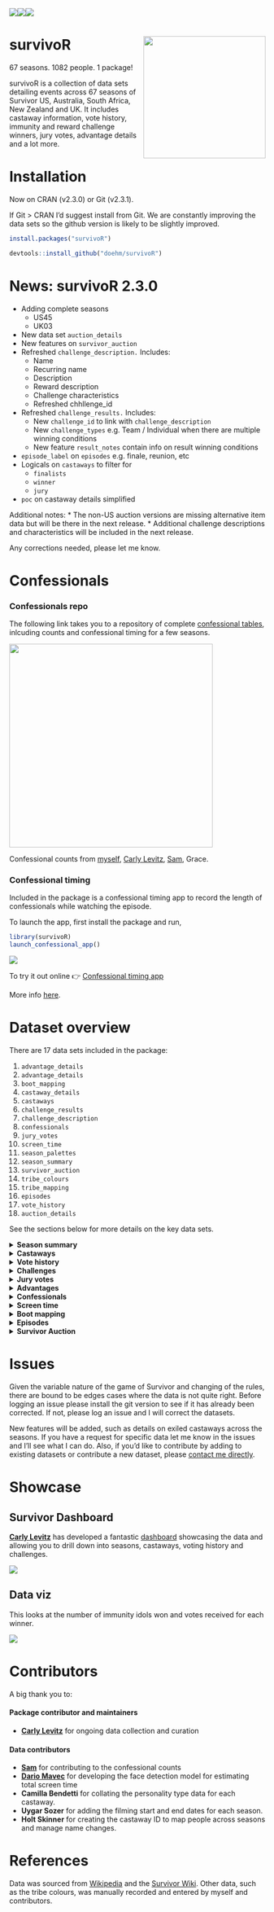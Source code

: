 
<img src='https://cranlogs.r-pkg.org/badges/survivoR'/><img src='https://cranlogs.r-pkg.org/badges/grand-total/survivoR'/><img src='https://www.r-pkg.org/badges/version/survivoR'/>

# survivoR <img src='dev/images/hex-flame-final.png' align="right" height="240" />

67 seasons. 1082 people. 1 package!

survivoR is a collection of data sets detailing events across 67 seasons
of Survivor US, Australia, South Africa, New Zealand and UK. It includes
castaway information, vote history, immunity and reward challenge
winners, jury votes, advantage details and a lot more.

# Installation

Now on CRAN (v2.3.0) or Git (v2.3.1).

If Git \> CRAN I’d suggest install from Git. We are constantly improving
the data sets so the github version is likely to be slightly improved.

``` r
install.packages("survivoR")
```

``` r
devtools::install_github("doehm/survivoR")
```

# News: survivoR 2.3.0

- Adding complete seasons
  - US45
  - UK03
- New data set `auction_details`
- New features on `survivor_auction`
- Refreshed `challenge_description.` Includes:
  - Name
  - Recurring name
  - Description
  - Reward description
  - Challenge characteristics
  - Refreshed chhllenge_id
- Refreshed `challenge_results.` Includes:
  - New `challenge_id` to link with `challenge_description`
  - New `challenge_types` e.g. Team / Individual when there are multiple
    winning conditions
  - New feature `result_notes` contain info on result winning conditions
- `episode_label` on `episodes` e.g. finale, reunion, etc
- Logicals on `castaways` to filter for
  - `finalists`
  - `winner`
  - `jury`
- `poc` on castaway details simplified

Additional notes: \* The non-US auction versions are missing alternative
item data but will be there in the next release. \* Additional challenge
descriptions and characteristics will be included in the next release.

Any corrections needed, please let me know.

# Confessionals

### Confessionals repo

The following link takes you to a repository of complete
<a href='http://gradientdescending.com/survivor/tables/confessionals.html'>confessional
tables</a>, inlcuding counts and confessional timing for a few seasons.

<a href='http://gradientdescending.com/survivor/tables/confessionals.html'><img src='http://gradientdescending.com/survivor/tables/confessionals/US/43/confessionals.png' align = 'center' height='400' width='auto'></a>

Confessional counts from [myself](https://twitter.com/danoehm), [Carly
Levitz](https://twitter.com/carlylevitz),
[Sam](https://twitter.com/survivorfansam), Grace.

### Confessional timing

Included in the package is a confessional timing app to record the
length of confessionals while watching the episode.

To launch the app, first install the package and run,

``` r
library(survivoR)
launch_confessional_app()
```

<a href='https://github.com/doehm/survivoR/tree/master/inst'><img src='dev/images/conf-app-gif.gif'></a>

To try it out online 👉 [Confessional timing
app](https://danieloehm.shinyapps.io/survivorDash/)

More info [here](https://github.com/doehm/survivoR/tree/master/inst).

# Dataset overview

There are 17 data sets included in the package:

1.  `advantage_details`
2.  `advantage_details`
3.  `boot_mapping`
4.  `castaway_details`
5.  `castaways`
6.  `challenge_results`
7.  `challenge_description`
8.  `confessionals`
9.  `jury_votes`
10. `screen_time`
11. `season_palettes`
12. `season_summary`
13. `survivor_auction`
14. `tribe_colours`
15. `tribe_mapping`
16. `episodes`
17. `vote_history`
18. `auction_details`

See the sections below for more details on the key data sets.

<details>
<summary>
<strong>Season summary</strong>
</summary>

## Season summary

A table containing summary details of each season of Survivor, including
the winner, runner ups and location.

``` r
season_summary
#> # A tibble: 67 × 24
#>    version version_season season_name season location country tribe_setup n_cast
#>    <chr>   <chr>          <chr>        <dbl> <chr>    <chr>   <chr>        <int>
#>  1 US      US01           Survivor: …      1 Pulau T… Malays… Two tribes…     16
#>  2 US      US02           Survivor: …      2 Herbert… Austra… Two tribes…     16
#>  3 US      US03           Survivor: …      3 Shaba N… Kenya   Two tribes…     16
#>  4 US      US04           Survivor: …      4 Nuku Hi… Polyne… Two tribes…     16
#>  5 US      US05           Survivor: …      5 Ko Taru… Thaila… Two tribes…     16
#>  6 US      US06           Survivor: …      6 Rio Neg… Brazil  Two tribes…     16
#>  7 US      US07           Survivor: …      7 Pearl I… Panama  Two tribes…     16
#>  8 US      US08           Survivor: …      8 Pearl I… Panama  Three trib…     18
#>  9 US      US09           Survivor: …      9 Efate, … Vanuatu Two tribes…     18
#> 10 US      US10           Survivor: …     10 Koror, … Palau   A schoolya…     20
#> # ℹ 57 more rows
#> # ℹ 16 more variables: n_tribes <int>, full_name <chr>, winner_id <chr>,
#> #   winner <chr>, runner_ups <chr>, final_vote <chr>, timeslot <chr>,
#> #   premiered <date>, ended <date>, filming_started <date>,
#> #   filming_ended <date>, viewers_premiere <dbl>, viewers_finale <dbl>,
#> #   viewers_reunion <dbl>, viewers_mean <dbl>, rank <dbl>
```

</details>
<details>
<summary>
<strong>Castaways</strong>
</summary>

## Castaways

This data set contains season and demographic information about each
castaway. It is structured to view their results for each season.
Castaways that have played in multiple seasons will feature more than
once with the age and location representing that point in time.
Castaways that re-entered the game will feature more than once in the
same season as they technically have more than one boot order
e.g. Natalie Anderson - Winners at War.

Each castaway has a unique `castaway_id` which links the individual
across all data sets and seasons. It also links to the following ID’s
found on the `vote_history`, `jury_votes` and `challenges` data sets.

- `vote_id`
- `voted_out_id`
- `finalist_id`

``` r
castaways |> 
  filter(season == 45)
#> # A tibble: 18 × 20
#>    version version_season season_name  season full_name     castaway_id castaway
#>    <chr>   <chr>          <chr>         <dbl> <chr>         <chr>       <chr>   
#>  1 US      US45           Survivor: 45     45 Hannah Rose   US0669      Hannah  
#>  2 US      US45           Survivor: 45     45 Brandon Donl… US0665      Brandon 
#>  3 US      US45           Survivor: 45     45 Sabiyah Brod… US0677      Sabiyah 
#>  4 US      US45           Survivor: 45     45 Sean Edwards  US0678      Sean    
#>  5 US      US45           Survivor: 45     45 Brando Meyer  US0664      Brando  
#>  6 US      US45           Survivor: 45     45 J. Maya       US0670      J. Maya 
#>  7 US      US45           Survivor: 45     45 Sifu Alsup    US0679      Sifu    
#>  8 US      US45           Survivor: 45     45 Kaleb Gebrew… US0673      Kaleb   
#>  9 US      US45           Survivor: 45     45 Kellie Nalba… US0675      Kellie  
#> 10 US      US45           Survivor: 45     45 Kendra McQua… US0676      Kendra  
#> 11 US      US45           Survivor: 45     45 Bruce Perrea… US0657      Bruce   
#> 12 US      US45           Survivor: 45     45 Emily Flippen US0668      Emily   
#> 13 US      US45           Survivor: 45     45 Drew Basile   US0667      Drew    
#> 14 US      US45           Survivor: 45     45 Julie Alley   US0672      Julie   
#> 15 US      US45           Survivor: 45     45 Katurah Topps US0674      Katurah 
#> 16 US      US45           Survivor: 45     45 Jake O'Kane   US0671      Jake    
#> 17 US      US45           Survivor: 45     45 Austin Li Co… US0663      Austin  
#> 18 US      US45           Survivor: 45     45 Dee Valladar… US0666      Dee     
#> # ℹ 13 more variables: age <dbl>, city <chr>, state <chr>, episode <dbl>,
#> #   day <dbl>, order <dbl>, result <chr>, jury_status <chr>,
#> #   original_tribe <chr>, result_number <dbl>, jury <lgl>, finalist <lgl>,
#> #   winner <lgl>
```

## Castaway details

A few castaways have changed their name from season to season or have
been referred to by a different name during the season e.g. Amber
Mariano; in season 8 Survivor All-Stars there was Rob C and Rob M. That
information has been retained here in the `castaways` data set.

`castaway_details` contains unique information for each castaway. It
takes the full name from their most current season and their most
verbose short name which is handy for labelling.

It also includes gender, date of birth, occupation, race, ethnicity and
other data. If no source was found to determine a castaways race and
ethnicity, the data is kept as missing rather than making an assumption.

`african_american`, `asian_american`, `latin_american`,
`native_american`, `race`, `ethnicity`, and `bipoc` data is complete
only for the US. `bipoc` is `TRUE` when any of the `*_american` fields
are `TRUE`. These fields have been recorded as per the (Survivor
wiki)\[<https://survivor.fandom.com/wiki>\]. Other versions have been
left blank as the data is not complete and the term ‘people of colour’
is typically only used in the US.

I have deprecated the old field `poc` in order to be more inclusive and
to make using the race/ethnicity fields simpler.

``` r
castaway_details
#> # A tibble: 1,082 × 19
#>    castaway_id full_name full_name_detailed castaway date_of_birth date_of_death
#>    <chr>       <chr>     <chr>              <chr>    <date>        <date>       
#>  1 US0001      Sonja Ch… Sonja Christopher  Sonja    1937-01-28    NA           
#>  2 US0002      B.B. And… B.B. Andersen      B.B.     1936-01-18    2013-10-29   
#>  3 US0003      Stacey S… Stacey Stillman    Stacey   1972-08-11    NA           
#>  4 US0004      Ramona G… Ramona Gray        Ramona   1971-01-20    NA           
#>  5 US0005      Dirk Been Dirk Been          Dirk     1976-06-15    NA           
#>  6 US0006      Joel Klug Joel Klug          Joel     1972-04-13    NA           
#>  7 US0007      Gretchen… Gretchen Cordy     Gretchen 1962-02-07    NA           
#>  8 US0008      Greg Buis Greg Buis          Greg     1975-12-31    NA           
#>  9 US0009      Jenna Le… Jenna Lewis        Jenna L. 1977-07-16    NA           
#> 10 US0010      Gervase … Gervase Peterson   Gervase  1969-11-02    NA           
#> # ℹ 1,072 more rows
#> # ℹ 13 more variables: gender <chr>, african_american <lgl>,
#> #   asian_american <lgl>, latin_american <lgl>, bipoc <lgl>, lgbt <lgl>,
#> #   personality_type <chr>, occupation <chr>, three_words <chr>, hobbies <chr>,
#> #   pet_peeves <chr>, race <chr>, ethnicity <chr>
```

</details>
<details>
<summary>
<strong>Vote history</strong>
</summary>

## Vote history

This data frame contains a complete history of votes cast across all
seasons of Survivor. This allows you to see who who voted for who at
which Tribal Council. It also includes details on who had individual
immunity as well as who had their votes nullified by a hidden immunity
idol. This details the key events for the season.

There is some information on split votes to help calculate if a player
engaged in a split vote but ultimately hit their target. There are
events which influence the vote e.g. Extra votes, safety without power,
etc. These are recorded here as well.

``` r
vh <- vote_history |> 
  filter(
    season == 45,
    episode == 9
  ) 
vh
#> # A tibble: 9 × 22
#>   version version_season season_name  season episode   day tribe_status tribe   
#>   <chr>   <chr>          <chr>         <dbl>   <dbl> <dbl> <chr>        <chr>   
#> 1 US      US45           Survivor: 45     45       9    17 Merged       Dakuwaqa
#> 2 US      US45           Survivor: 45     45       9    17 Merged       Dakuwaqa
#> 3 US      US45           Survivor: 45     45       9    17 Merged       Dakuwaqa
#> 4 US      US45           Survivor: 45     45       9    17 Merged       Dakuwaqa
#> 5 US      US45           Survivor: 45     45       9    17 Merged       Dakuwaqa
#> 6 US      US45           Survivor: 45     45       9    17 Merged       Dakuwaqa
#> 7 US      US45           Survivor: 45     45       9    17 Merged       Dakuwaqa
#> 8 US      US45           Survivor: 45     45       9    17 Merged       Dakuwaqa
#> 9 US      US45           Survivor: 45     45       9    17 Merged       Dakuwaqa
#> # ℹ 14 more variables: castaway <chr>, immunity <chr>, vote <chr>,
#> #   vote_event <chr>, vote_event_outcome <chr>, split_vote <chr>,
#> #   nullified <lgl>, tie <lgl>, voted_out <chr>, order <dbl>, vote_order <dbl>,
#> #   castaway_id <chr>, vote_id <chr>, voted_out_id <chr>
```

``` r
vh |> 
  count(vote)
#> # A tibble: 3 × 2
#>   vote       n
#>   <chr>  <int>
#> 1 Jake       1
#> 2 Kendra     6
#> 3 <NA>       2
```

</details>
<details>
<summary>
<strong>Challenges</strong>
</summary>

## Challenge results

Note: From v1.1 the `challenge_results` dataset has been improved but
could break existing code. The old table is maintained at
`challenge_results_dep`

There are two tables `challenge_results` and `challenge_description`.

### Challenge results

A tidy data frame of immunity and reward challenge results. The winners
and losers of the challenges are found recorded here.

``` r
challenge_results |> 
  filter(season == 45) |> 
  group_by(castaway) |> 
  summarise(
    won = sum(result == "Won"),
    lost = sum(result == "Lost"),
    total_challenges = n(),
    chosen_for_reward = sum(chosen_for_reward)
  )
#> # A tibble: 18 × 5
#>    castaway   won  lost total_challenges chosen_for_reward
#>    <chr>    <int> <int>            <int>             <int>
#>  1 Austin      10     7               18                 1
#>  2 Brando       5     2                7                 0
#>  3 Brandon      0     3                3                 0
#>  4 Bruce        9     4               13                 0
#>  5 Dee          9     9               18                 2
#>  6 Drew         8     8               16                 0
#>  7 Emily        3    11               14                 0
#>  8 Hannah       0     2                2                 0
#>  9 J. Maya      6     2                8                 0
#> 10 Jake         6    11               18                 2
#> 11 Julie        7     8               17                 1
#> 12 Kaleb        3     5                9                 0
#> 13 Katurah      7    10               18                 2
#> 14 Kellie       6     3               10                 0
#> 15 Kendra       6     4               11                 0
#> 16 Sabiyah      1     4                5                 0
#> 17 Sean         1     5                6                 0
#> 18 Sifu         7     2                9                 0
```

The `challenge_id` is the primary key for the `challenge_description`
data set. The `challange_id` will change as the data or descriptions
change.

## Challenge description

*Note: This data frame is going through a massive revamp. Stay tuned.*

This data set contains the name, description, and descriptive features
for each challenge where it is known. Challenges can go by different
names so have included the unique name and the recurring challenge name.
These are taken directly from the [Survivor
Wiki](https://survivor.fandom.com/wiki/Category:Recurring_Challenges).
Sometimes there can be variations made on the challenge but go but the
same name, or the challenge is integrated with a longer obstacle. In
these cases the challenge may share the same recurring challenge name
but have a different challenge name. Even if they share the same names
the description could be different.

The features of each challenge have been determined largely through
string searches of key words that describe the challenge. It may not be
100% accurate due to the different and inconsistent descriptions but in
most part they will provide a good basis for analysis.

If any descriptive features need altering please let me know in the
[issues](https://github.com/doehm/survivoR/issues).

``` r
challenge_description
#> # A tibble: 1,731 × 46
#>    version version_season season_name      season episode challenge_id
#>    <fct>   <chr>          <chr>             <dbl>   <dbl>        <dbl>
#>  1 US      US01           Survivor: Borneo      1       1            1
#>  2 US      US01           Survivor: Borneo      1       2            2
#>  3 US      US01           Survivor: Borneo      1       2            3
#>  4 US      US01           Survivor: Borneo      1       3            4
#>  5 US      US01           Survivor: Borneo      1       3            5
#>  6 US      US01           Survivor: Borneo      1       4            6
#>  7 US      US01           Survivor: Borneo      1       4            7
#>  8 US      US01           Survivor: Borneo      1       5            8
#>  9 US      US01           Survivor: Borneo      1       5            9
#> 10 US      US01           Survivor: Borneo      1       6           10
#> # ℹ 1,721 more rows
#> # ℹ 40 more variables: challenge_number <dbl>, challenge_type <chr>,
#> #   name <chr>, recurring_name <chr>, description <chr>, reward <chr>,
#> #   additional_stipulation <chr>, balance <lgl>, balance_ball <lgl>,
#> #   balance_beam <lgl>, endurance <lgl>, fire <lgl>, food <lgl>,
#> #   knowledge <lgl>, memory <lgl>, mud <lgl>, obstacle_blindfolded <lgl>,
#> #   obstacle_cargo_net <lgl>, obstacle_chopping <lgl>, …

challenge_description |> 
  summarise_if(is_logical, ~sum(.x, na.rm = TRUE)) |> 
  glimpse()
#> Rows: 1
#> Columns: 33
#> $ balance                   <int> 322
#> $ balance_ball              <int> 34
#> $ balance_beam              <int> 139
#> $ endurance                 <int> 405
#> $ fire                      <int> 65
#> $ food                      <int> 24
#> $ knowledge                 <int> 76
#> $ memory                    <int> 28
#> $ mud                       <int> 45
#> $ obstacle_blindfolded      <int> 51
#> $ obstacle_cargo_net        <int> 137
#> $ obstacle_chopping         <int> 30
#> $ obstacle_combination_lock <int> 21
#> $ obstacle_digging          <int> 87
#> $ obstacle_knots            <int> 40
#> $ obstacle_padlocks         <int> 72
#> $ precision                 <int> 272
#> $ precision_catch           <int> 60
#> $ precision_roll_ball       <int> 12
#> $ precision_slingshot       <int> 50
#> $ precision_throw_balls     <int> 64
#> $ precision_throw_coconuts  <int> 20
#> $ precision_throw_rings     <int> 19
#> $ precision_throw_sandbags  <int> 49
#> $ puzzle                    <int> 383
#> $ puzzle_slide              <int> 16
#> $ puzzle_word               <int> 27
#> $ race                      <int> 1277
#> $ strength                  <int> 100
#> $ turn_based                <int> 219
#> $ water                     <int> 339
#> $ water_paddling            <int> 145
#> $ water_swim                <int> 246
```

See the help manual for more detailed descriptions of the features.

</details>
<details>
<summary>
<strong>Jury votes</strong>
</summary>

## Jury votes

History of jury votes. It is more verbose than it needs to be, however
having a 0-1 column indicating if a vote was placed or not makes it
easier to summarise castaways that received no votes.

``` r
jury_votes |> 
  filter(season == 45)
#> # A tibble: 24 × 9
#>    version version_season season_name season castaway finalist  vote castaway_id
#>    <chr>   <chr>          <chr>        <dbl> <chr>    <chr>    <dbl> <chr>      
#>  1 US      US45           Survivor: …     45 Bruce    Austin       1 US0657     
#>  2 US      US45           Survivor: …     45 Drew     Austin       1 US0667     
#>  3 US      US45           Survivor: …     45 Emily    Austin       0 US0668     
#>  4 US      US45           Survivor: …     45 Julie    Austin       0 US0672     
#>  5 US      US45           Survivor: …     45 Kaleb    Austin       0 US0673     
#>  6 US      US45           Survivor: …     45 Katurah  Austin       0 US0674     
#>  7 US      US45           Survivor: …     45 Kellie   Austin       0 US0675     
#>  8 US      US45           Survivor: …     45 Kendra   Austin       1 US0676     
#>  9 US      US45           Survivor: …     45 Bruce    Dee          0 US0657     
#> 10 US      US45           Survivor: …     45 Drew     Dee          0 US0667     
#> # ℹ 14 more rows
#> # ℹ 1 more variable: finalist_id <chr>
```

``` r
jury_votes |> 
  filter(season == 45) |> 
  group_by(finalist) |> 
  summarise(votes = sum(vote))
#> # A tibble: 3 × 2
#>   finalist votes
#>   <chr>    <dbl>
#> 1 Austin       3
#> 2 Dee          5
#> 3 Jake         0
```

</details>
<details>
<summary>
<strong>Advantages</strong>
</summary>

## Advantage Details

This dataset lists the hidden idols and advantages in the game for all
seasons. It details where it was found, if there was a clue to the
advantage, location and other advantage conditions. This maps to the
`advantage_movement` table.

``` r
advantage_details |> 
  filter(season == 45)
#> # A tibble: 10 × 9
#>    version version_season season_name  season advantage_id advantage_type      
#>    <chr>   <chr>          <chr>         <dbl>        <dbl> <chr>               
#>  1 US      US45           Survivor: 45     45           NA Amulet              
#>  2 US      US45           Survivor: 45     45           NA Amulet              
#>  3 US      US45           Survivor: 45     45           NA Amulet              
#>  4 US      US45           Survivor: 45     45           NA Challenge Advantage 
#>  5 US      US45           Survivor: 45     45           NA Goodwill Advantage  
#>  6 US      US45           Survivor: 45     45           NA Hidden Immunity Idol
#>  7 US      US45           Survivor: 45     45           NA Hidden Immunity Idol
#>  8 US      US45           Survivor: 45     45           NA Hidden Immunity Idol
#>  9 US      US45           Survivor: 45     45           NA Hidden Immunity Idol
#> 10 US      US45           Survivor: 45     45           NA Safety Without Power
#> # ℹ 3 more variables: clue_details <chr>, location_found <chr>,
#> #   conditions <chr>
```

## Advantage Movement

The `advantage_movement` table tracks who found the advantage, who they
may have handed it to and who the played it for. Each step is called an
event. The `sequence_id` tracks the logical step of the advantage. For
example in season 41, JD found an Extra Vote advantage. JD gave it to
Shan in good faith who then voted him out keeping the Extra Vote. Shan
gave it to Ricard in good faith who eventually gave it back before Shan
played it for Naseer. That movement is recorded in this table.

``` r
advantage_movement |> 
  filter(advantage_id == "USEV4102")
#> # A tibble: 0 × 15
#> # ℹ 15 variables: version <chr>, version_season <chr>, season_name <chr>,
#> #   season <dbl>, castaway <chr>, castaway_id <chr>, advantage_id <dbl>,
#> #   sequence_id <dbl>, day <dbl>, episode <dbl>, event <chr>, played_for <chr>,
#> #   played_for_id <chr>, success <chr>, votes_nullified <dbl>
```

</details>
<details>
<summary>
<strong>Confessionals</strong>
</summary>

## Confessionals

A dataset containing the number of confessionals for each castaway by
season and episode. There are multiple contributors to this data. Where
there are multiple sets of counts for a season the average is taken and
added to the package. The aim is to establish consistency in
confessional counts in the absence of official sources. Given the
subjective nature of the counts and the potential for clerical error no
single source is more valid than another. So it is reasonable to average
across all sources.

Confessional time exists for a few seasons. This is the total cumulative
time for each castaway in seconds. This is a much more accurate
indicator of the ‘edit’.

``` r
confessionals |> 
  filter(season == 45) |> 
  group_by(castaway) |> 
  summarise(
    count = sum(confessional_count),
    time = sum(confessional_time)
    )
#> # A tibble: 18 × 3
#>    castaway count  time
#>    <chr>    <dbl> <dbl>
#>  1 Austin      72  1436
#>  2 Brando      10   147
#>  3 Brandon     12   214
#>  4 Bruce       38   735
#>  5 Dee         67  1102
#>  6 Drew        64  1171
#>  7 Emily       62  1332
#>  8 Hannah       4    44
#>  9 J. Maya     11   210
#> 10 Jake        60  1290
#> 11 Julie       46   814
#> 12 Kaleb       45   692
#> 13 Katurah     66  1169
#> 14 Kellie      29   515
#> 15 Kendra      37   506
#> 16 Sabiyah     22   342
#> 17 Sean        16   325
#> 18 Sifu        11   236
```

The confessional index is available on this data set. The index is a
standardised measure of the number of confessionals the player has
received compared to the others. It is stratified by tribe so it
measures how many confessionals each player gets proportional to even
share within tribe e.g. an index of 1.5 means that player as received
50% more than others in their tribe.

The tribe grouping is important since the tribe that attends tribal
council typical get more screen time, which is fair enough. I don’t
think we should expect even share across everyone in the pre-merge stage
of the game.

The index is cumulative with episode, so the players final index is the
index in their final episode.

``` r
confessionals |> 
  filter(season == 45) |> 
  group_by(castaway) |> 
  slice_max(episode) |> 
  arrange(desc(index_time)) |> 
  select(castaway, episode, confessional_count, confessional_time, index_count, index_time)
#> # A tibble: 18 × 6
#> # Groups:   castaway [18]
#>    castaway episode confessional_count confessional_time index_count index_time
#>    <chr>      <dbl>              <dbl>             <dbl>       <dbl>      <dbl>
#>  1 Emily         11                  8               203       1.09       1.31 
#>  2 Kaleb          7                  7                96       1.43       1.22 
#>  3 Sabiyah        3                  6               112       1.32       1.20 
#>  4 Brandon        2                  6               115       1.13       1.20 
#>  5 Austin        13                 14               214       1.09       1.17 
#>  6 Kellie         8                  6                81       1.11       1.16 
#>  7 Bruce         10                  5               104       1.01       1.12 
#>  8 Drew          12                  9               158       1.15       1.12 
#>  9 Jake          13                 14               250       0.946      1.10 
#> 10 Katurah       13                  8               203       1.04       1.00 
#> 11 Dee           13                 11               173       1.04       0.896
#> 12 Kendra         9                  6                83       1.11       0.895
#> 13 Sean           4                  9               211       0.783      0.884
#> 14 Julie         13                  5                64       0.714      0.665
#> 15 Hannah         1                  4                44       0.828      0.597
#> 16 Brando         5                  5                71       0.648      0.579
#> 17 J. Maya        6                  2                47       0.593      0.574
#> 18 Sifu           7                  1                33       0.486      0.535
```

</details>
<details>
<summary>
<strong>Screen time</strong>
</summary>

## Screen time \[EXPERIMENTAL\]

This dataset contains the estimated screen time for each castaway during
an episode. Please note that this is still in the early days of
development. There is likely to be misclassifcation and other sources of
error. The model will be refined over time.

An individuals’ screen time is calculated, at a high-level, via the
following process:

1.  Frames are sampled from episodes on a 1 second time interval

2.  MTCNN detects the human faces within each frame

3.  VGGFace2 converts each detected face into a 512d vector space

4.  A training set of labelled images (1 for each contestant + 3 for
    Jeff Probst) is processed in the same way to determine where they
    sit in the vector space. TODO: This could be made more accurate by
    increasing the number of training images per contestant.

5.  The Euclidean distance is calculated for the faces detected in the
    frame to each of the contestants in the season (+Jeff). If the
    minimum distance is greater than 1.2 the face is labelled as
    “unknown”. TODO: Review how robust this distance cutoff truly is -
    currently based on manual review of Season 42.

6.  A multi-class SVM is trained on the training set to label faces. For
    any face not identified as “unknown”, the vector embedding is run
    into this model and a label is generated.

7.  All labelled faces are aggregated together, with an assumption of
    1-5 full second of screen time each time a face is seen and
    factoring in time between detection capping at a max of 5 seconds.

<img src='dev/images/cast-detect1.png' align="center"/>

``` r
screen_time |> 
  filter(version_season == "US45") |> 
  group_by(castaway_id) |> 
  summarise(total_mins = sum(screen_time)/60) |> 
  left_join(
    castaway_details |> 
      select(castaway_id, castaway = short_name),
    by = "castaway_id"
  ) |> 
  arrange(desc(total_mins))
#> Error in `select()`:
#> ! Can't subset columns that don't exist.
#> ✖ Column `short_name` doesn't exist.
```

Currently it only includes data for season 42. More seasons will be
added as they are completed.

</details>
<details>
<summary>
<strong>Boot mapping</strong>
</summary>

## Boot mapping

A mapping table to detail who is still alive at each stage of the game.
It is useful for easy filtering to say the final players.

``` r
# filter to season 45 and when there are 6 people left
# 18 people in the season, therefore 12 boots

still_alive <- function(.version, .season, .n_boots) {
  survivoR::boot_mapping |>
    filter(
      version == .version,
      season == .season,
      final_n == 6,
      game_status %in% c("In the game", "Returned")
    )
}

still_alive("US", 45, 6)
#> # A tibble: 6 × 12
#>   version version_season season_name  season episode order final_n castaway_id
#>   <chr>   <chr>          <chr>         <dbl>   <dbl> <dbl>   <dbl> <chr>      
#> 1 US      US45           Survivor: 45     45      12    12       6 US0663     
#> 2 US      US45           Survivor: 45     45      12    12       6 US0666     
#> 3 US      US45           Survivor: 45     45      12    12       6 US0667     
#> 4 US      US45           Survivor: 45     45      12    12       6 US0671     
#> 5 US      US45           Survivor: 45     45      12    12       6 US0672     
#> 6 US      US45           Survivor: 45     45      12    12       6 US0674     
#> # ℹ 4 more variables: castaway <chr>, tribe <chr>, tribe_status <chr>,
#> #   game_status <chr>
```

</details>
<details>
<summary>
<strong>Episodes</strong>
</summary>

## Episodes

Episodes is an episode level table. It contains the episode information
such as episode title, air date, length, IMDb rating and the viewer
information for every episode across all seasons.

``` r
episodes |> 
  filter(season == 45)
#> # A tibble: 13 × 13
#>    version version_season season_name  season episode_number_overall episode
#>    <chr>   <chr>          <chr>         <dbl>                  <dbl>   <dbl>
#>  1 US      US45           Survivor: 45     45                    610       1
#>  2 US      US45           Survivor: 45     45                    611       2
#>  3 US      US45           Survivor: 45     45                    612       3
#>  4 US      US45           Survivor: 45     45                    613       4
#>  5 US      US45           Survivor: 45     45                    614       5
#>  6 US      US45           Survivor: 45     45                    615       6
#>  7 US      US45           Survivor: 45     45                    616       7
#>  8 US      US45           Survivor: 45     45                    617       8
#>  9 US      US45           Survivor: 45     45                    618       9
#> 10 US      US45           Survivor: 45     45                    619      10
#> 11 US      US45           Survivor: 45     45                    620      11
#> 12 US      US45           Survivor: 45     45                    621      12
#> 13 US      US45           Survivor: 45     45                    622      13
#> # ℹ 7 more variables: episode_title <chr>, episode_label <chr>,
#> #   episode_date <date>, episode_length <dbl>, viewers <dbl>,
#> #   imdb_rating <dbl>, n_ratings <dbl>
```

</details>
<details>
<summary>
<strong>Survivor Auction</strong>
</summary>

## Survivor Auction

There are 2 data sets, `survivor_acution` and `auction_details`.
`survivor_auction` simply shows who attended the auction and
`auction_details` holds the details of the auction e.g. who bought what
and at what price.

``` r
auction_details |> 
  filter(season == 45)
#> # A tibble: 11 × 19
#>    version version_season season_name  season  item item_description    category
#>    <chr>   <chr>          <chr>         <dbl> <dbl> <chr>               <chr>   
#>  1 US      US45           Survivor: 45     45     1 Salty pretzels and… Food an…
#>  2 US      US45           Survivor: 45     45     2 French fries, ketc… Food an…
#>  3 US      US45           Survivor: 45     45     3 Cheese platter, de… Food an…
#>  4 US      US45           Survivor: 45     45     4 Chocolate milkshake Food an…
#>  5 US      US45           Survivor: 45     45     5 Two giant fish eyes Bad item
#>  6 US      US45           Survivor: 45     45     5 Two giant fish eyes Bad item
#>  7 US      US45           Survivor: 45     45     6 Bowl of lollies an… Food an…
#>  8 US      US45           Survivor: 45     45     7 Slice of pepperoni… Food an…
#>  9 US      US45           Survivor: 45     45     8 Toothbrush and too… Comfort 
#> 10 US      US45           Survivor: 45     45     9 Chocolate cake      Food an…
#> 11 US      US45           Survivor: 45     45    10 Pbandj sandwich, c… Food an…
#> # ℹ 12 more variables: castaway <chr>, castaway_id <chr>, cost <dbl>,
#> #   covered <lgl>, money_remaining <dbl>, auction_num <dbl>,
#> #   participated <chr>, notes <chr>, alternative_offered <lgl>,
#> #   alternative_accepted <lgl>, other_item <chr>, other_item_category <chr>
```

</details>

# Issues

Given the variable nature of the game of Survivor and changing of the
rules, there are bound to be edges cases where the data is not quite
right. Before logging an issue please install the git version to see if
it has already been corrected. If not, please log an issue and I will
correct the datasets.

New features will be added, such as details on exiled castaways across
the seasons. If you have a request for specific data let me know in the
issues and I’ll see what I can do. Also, if you’d like to contribute by
adding to existing datasets or contribute a new dataset, please [contact
me directly](http://gradientdescending.com/contact/).

# Showcase

## Survivor Dashboard

[**Carly Levitz**](https://twitter.com/carlylevitz) has developed a
fantastic
[dashboard](https://public.tableau.com/app/profile/carly.levitz/viz/SurvivorCBSData-Acknowledgements/Tableofcontents)
showcasing the data and allowing you to drill down into seasons,
castaways, voting history and challenges.

[<img src='dev/images/dash.png' align="center"/>](https://public.tableau.com/app/profile/carly.levitz/viz/SurvivorCBSData-Acknowledgements/Tableofcontents)

## Data viz

This looks at the number of immunity idols won and votes received for
each winner.

[<img src='dev/images/torches_png.png' align="center"/>](https://gradientdescending.com/survivor/torches_png.png)

# Contributors

A big thank you to:

#### Package contributor and maintainers

- [**Carly Levitz**](https://twitter.com/carlylevitz) for ongoing data
  collection and curation

#### Data contributors

- [**Sam**](https://twitter.com/survivorfansam) for contributing to the
  confessional counts
- [**Dario Mavec**](https://github.com/dariomavec) for developing the
  face detection model for estimating total screen time
- **Camilla Bendetti** for collating the personality type data for each
  castaway.
- **Uygar Sozer** for adding the filming start and end dates for each
  season.
- **Holt Skinner** for creating the castaway ID to map people across
  seasons and manage name changes.

# References

Data was sourced from
[Wikipedia](https://en.wikipedia.org/wiki/Survivor_(American_TV_series))
and the [Survivor Wiki](https://survivor.fandom.com/wiki/Main_Page).
Other data, such as the tribe colours, was manually recorded and entered
by myself and contributors.

<!-- Torch graphic in hex: [Fire Torch Vectors by Vecteezy](https://www.vecteezy.com/free-vector/fire-torch) -->
